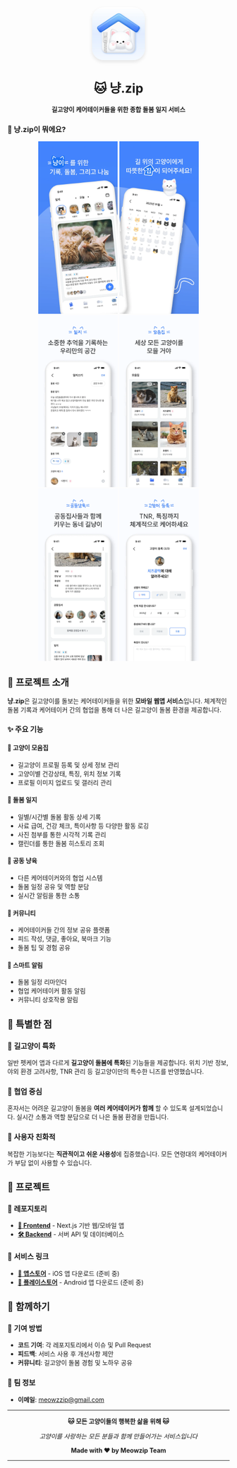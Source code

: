 <div align="center">
  <img src="../images//app-icon.webp" 
  alt="Meow.zip App icon" width="120" 
  style="border-radius: 22%; box-shadow: 0 4px 8px rgba(0,0,0,0.1);"/>
  
  # 🐱 냥.zip
  
  **길고양이 케어테이커들을 위한 종합 돌봄 일지 서비스**
</div>

### 📱 냥.zip이 뭐에요?

<div align="center">
  
<img src="../images/1.webp" alt="메인 화면" width="180"/>
<img src="../images/2.webp" alt="고양이 등록" width="180"/>
<img src="../images/3.webp" alt="돌봄 일지" width="180"/>

<img src="../images/4.webp" alt="커뮤니티" width="180"/>
<img src="../images/5.webp" alt="프로필" width="180"/>
<img src="../images/6.webp" alt="알림" width="180"/>

</div>

## 🎯 프로젝트 소개

**냥.zip**은 길고양이를 돌보는 케어테이커들을 위한 **모바일 웹앱 서비스**입니다. 체계적인 돌봄 기록과 케어테이커 간의 협업을 통해 더 나은 길고양이 돌봄 환경을 제공합니다.

### ✨ 주요 기능

#### 🐾 **고양이 모음집**
- 길고양이 프로필 등록 및 상세 정보 관리
- 고양이별 건강상태, 특징, 위치 정보 기록
- 프로필 이미지 업로드 및 갤러리 관리

#### 📝 **돌봄 일지**
- 일별/시간별 돌봄 활동 상세 기록
- 사료 급여, 건강 체크, 특이사항 등 다양한 활동 로깅
- 사진 첨부를 통한 시각적 기록 관리
- 캘린더를 통한 돌봄 히스토리 조회

#### 👥 **공동 냥육**
- 다른 케어테이커와의 협업 시스템
- 돌봄 일정 공유 및 역할 분담
- 실시간 알림을 통한 소통

#### 💬 **커뮤니티**
- 케어테이커들 간의 정보 공유 플랫폼
- 피드 작성, 댓글, 좋아요, 북마크 기능
- 돌봄 팁 및 경험 공유

#### 🔔 **스마트 알림**
- 돌봄 일정 리마인더
- 협업 케어테이커 활동 알림
- 커뮤니티 상호작용 알림

## 🌟 특별한 점

### 🎯 **길고양이 특화**
일반 펫케어 앱과 다르게 **길고양이 돌봄에 특화**된 기능들을 제공합니다. 위치 기반 정보, 야외 환경 고려사항, TNR 관리 등 길고양이만의 특수한 니즈를 반영했습니다.

### 🤝 **협업 중심**
혼자서는 어려운 길고양이 돌봄을 **여러 케어테이커가 함께** 할 수 있도록 설계되었습니다. 실시간 소통과 역할 분담으로 더 나은 돌봄 환경을 만듭니다.

### 📱 **사용자 친화적**
복잡한 기능보다는 **직관적이고 쉬운 사용성**에 집중했습니다. 모든 연령대의 케어테이커가 부담 없이 사용할 수 있습니다.

## 🚀 프로젝트

### 📂 **레포지토리**
- **[📱 Frontend](https://github.com/meowzip/meowzip-front)** - Next.js 기반 웹/모바일 앱
- **[🛠 Backend](https://github.com/meowzip/meowzip-backend)** - 서버 API 및 데이터베이스

### 🎯 **서비스 링크**
- **[📱 앱스토어](https://apps.apple.com/app/meowzip)** - iOS 앱 다운로드 (준비 중)
- **[🤖 플레이스토어](https://play.google.com/store/apps/details?id=com.meowzip)** - Android 앱 다운로드 (준비 중)

## 🤝 함께하기

### 💝 **기여 방법**
- **코드 기여**: 각 레포지토리에서 이슈 및 Pull Request
- **피드백**: 서비스 사용 후 개선사항 제안
- **커뮤니티**: 길고양이 돌봄 경험 및 노하우 공유

### 🏢 **팀 정보**
- **이메일**: meowzzip@gmail.com

---

<div align="center">
  
**🐱 모든 고양이들의 행복한 삶을 위해 🐱**

*고양이를 사랑하는 모든 분들과 함께 만들어가는 서비스입니다*

**Made with ❤️ by Meowzip Team**

</div>

---
